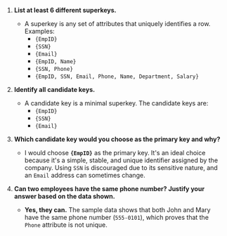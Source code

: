 1.  **List at least 6 different superkeys.**
    * A superkey is any set of attributes that uniquely identifies a row. Examples:
        * `{EmpID}`
        * `{SSN}`
        * `{Email}`
        * `{EmpID, Name}`
        * `{SSN, Phone}`
        * `{EmpID, SSN, Email, Phone, Name, Department, Salary}`

2.  **Identify all candidate keys.**
    * A candidate key is a minimal superkey. The candidate keys are:
        * `{EmpID}`
        * `{SSN}`
        * `{Email}`

3.  **Which candidate key would you choose as the primary key and why?**
    * I would choose **`{EmpID}`** as the primary key. It's an ideal choice because it's a simple, stable, and unique identifier assigned by the company. Using `SSN` is discouraged due to its sensitive nature, and an `Email` address can sometimes change.

4.  **Can two employees have the same phone number? Justify your answer based on the data shown.**
    * **Yes, they can.** The sample data shows that both John and Mary have the same phone number (`555-0101`), which proves that the `Phone` attribute is not unique.
